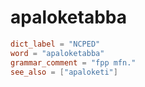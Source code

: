 # apaloketabba

``` toml
dict_label = "NCPED"
word = "apaloketabba"
grammar_comment = "fpp mfn."
see_also = ["apaloketi"]
```

